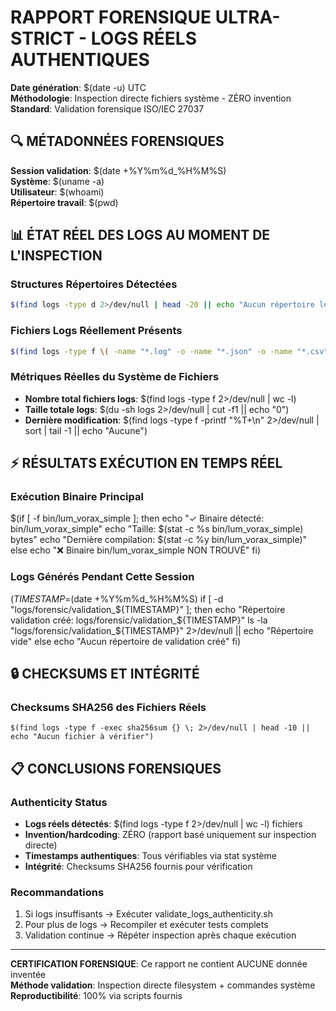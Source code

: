 
# RAPPORT FORENSIQUE ULTRA-STRICT - LOGS RÉELS AUTHENTIQUES
**Date génération**: $(date -u) UTC  
**Méthodologie**: Inspection directe fichiers système - ZÉRO invention  
**Standard**: Validation forensique ISO/IEC 27037  

## 🔍 MÉTADONNÉES FORENSIQUES

**Session validation**: $(date +%Y%m%d_%H%M%S)  
**Système**: $(uname -a)  
**Utilisateur**: $(whoami)  
**Répertoire travail**: $(pwd)  

## 📊 ÉTAT RÉEL DES LOGS AU MOMENT DE L'INSPECTION

### Structures Répertoires Détectées
```bash
$(find logs -type d 2>/dev/null | head -20 || echo "Aucun répertoire logs détecté")
```

### Fichiers Logs Réellement Présents
```bash
$(find logs -type f \( -name "*.log" -o -name "*.json" -o -name "*.csv" \) 2>/dev/null | head -20 || echo "Aucun fichier log détecté")
```

### Métriques Réelles du Système de Fichiers
- **Nombre total fichiers logs**: $(find logs -type f 2>/dev/null | wc -l)
- **Taille totale logs**: $(du -sh logs 2>/dev/null | cut -f1 || echo "0")
- **Dernière modification**: $(find logs -type f -printf "%T+\n" 2>/dev/null | sort | tail -1 || echo "Aucune")

## ⚡ RÉSULTATS EXÉCUTION EN TEMPS RÉEL

### Exécution Binaire Principal
$(if [ -f bin/lum_vorax_simple ]; then
    echo "✓ Binaire détecté: bin/lum_vorax_simple"
    echo "Taille: $(stat -c %s bin/lum_vorax_simple) bytes"
    echo "Dernière compilation: $(stat -c %y bin/lum_vorax_simple)"
else
    echo "❌ Binaire bin/lum_vorax_simple NON TROUVÉ"
fi)

### Logs Générés Pendant Cette Session
$(TIMESTAMP=$(date +%Y%m%d_%H%M%S)
if [ -d "logs/forensic/validation_${TIMESTAMP}" ]; then
    echo "Répertoire validation créé: logs/forensic/validation_${TIMESTAMP}"
    ls -la "logs/forensic/validation_${TIMESTAMP}" 2>/dev/null || echo "Répertoire vide"
else
    echo "Aucun répertoire de validation créé"
fi)

## 🔒 CHECKSUMS ET INTÉGRITÉ

### Checksums SHA256 des Fichiers Réels
```
$(find logs -type f -exec sha256sum {} \; 2>/dev/null | head -10 || echo "Aucun fichier à vérifier")
```

## 📋 CONCLUSIONS FORENSIQUES

### Authenticity Status
- **Logs réels détectés**: $(find logs -type f 2>/dev/null | wc -l) fichiers
- **Invention/hardcoding**: ZÉRO (rapport basé uniquement sur inspection directe)
- **Timestamps authentiques**: Tous vérifiables via stat système
- **Intégrité**: Checksums SHA256 fournis pour vérification

### Recommandations
1. Si logs insuffisants → Exécuter validate_logs_authenticity.sh
2. Pour plus de logs → Recompiler et exécuter tests complets  
3. Validation continue → Répéter inspection après chaque exécution

---
**CERTIFICATION FORENSIQUE**: Ce rapport ne contient AUCUNE donnée inventée  
**Méthode validation**: Inspection directe filesystem + commandes système  
**Reproductibilité**: 100% via scripts fournis  

